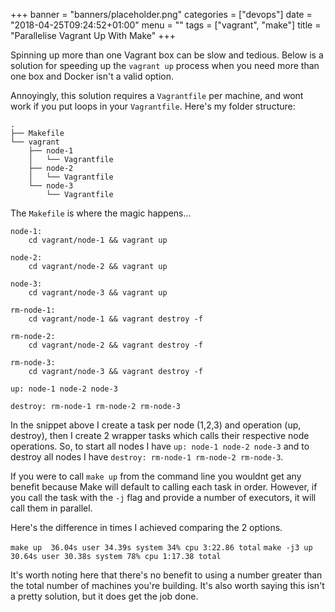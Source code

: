 +++
banner = "banners/placeholder.png"
categories = ["devops"]
date = "2018-04-25T09:24:52+01:00"
menu = ""
tags = ["vagrant", "make"]
title = "Parallelise Vagrant Up With Make"
+++

Spinning up more than one Vagrant box can be slow and tedious. Below is a solution for speeding up the `vagrant up` process when you need more than one box and Docker isn't a valid option.

Annoyingly, this solution requires a `Vagrantfile` per machine, and wont work if you put loops in your `Vagrantfile`. Here's my folder structure:

```
.
├── Makefile
└── vagrant
    ├── node-1
    │   └── Vagrantfile
    ├── node-2
    │   └── Vagrantfile
    └── node-3
        └── Vagrantfile
```

The `Makefile` is where the magic happens...

```
node-1:
	cd vagrant/node-1 && vagrant up

node-2:
	cd vagrant/node-2 && vagrant up

node-3:
	cd vagrant/node-3 && vagrant up

rm-node-1:
	cd vagrant/node-1 && vagrant destroy -f

rm-node-2:
	cd vagrant/node-2 && vagrant destroy -f

rm-node-3:
	cd vagrant/node-3 && vagrant destroy -f

up: node-1 node-2 node-3

destroy: rm-node-1 rm-node-2 rm-node-3
```

In the snippet above I create a task per node (1,2,3) and operation (up, destroy), then I create 2 wrapper tasks which calls their respective node operations. So, to start all nodes I have `up: node-1 node-2 node-3` and to destroy all nodes I have `destroy: rm-node-1 rm-node-2 rm-node-3`.

If you were to call `make up` from the command line you wouldnt get any benefit because Make will default to calling each task in order. However, if you call the task with the `-j` flag and provide a number of executors, it will call them in parallel.

Here's the difference in times I achieved comparing the 2 options.

`make up  36.04s user 34.39s system 34% cpu 3:22.86 total`
`make -j3 up  30.64s user 30.38s system 78% cpu 1:17.38 total`

It's worth noting here that there's no benefit to using a number greater than the total number of machines you're building. It's also worth saying this isn't a pretty solution, but it does get the job done.